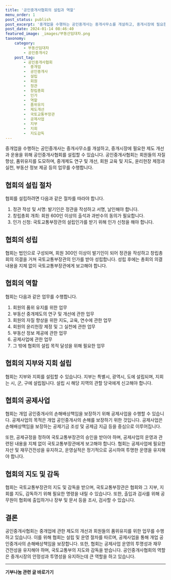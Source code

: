 ```yaml
---
title: '공인중개사협회의 설립과 역할'
menu_order: 1
post_status: publish
post_excerpt: '중개업을 수행하는 공인중개사는 중개사무소를 개설하고, 중개시장에 필요한 제도 개선과 운용을 위해 공인중개사협회를 설립할 수 있습니다. 공인중개사협회는 회원들의 자질향상, 품위유지를 도모하며, 중개제도 연구 및 개선, 회원 교육 및 지도, 윤리헌장 제정과 실천, 부동산 정보 제공 등의 업무를 수행합니다.'
post_date: 2024-01-14 08:46:40
featured_image: _images/부동산임대차.png
taxonomy:
    category:
        - 부동산임대차
        - 공인중개사2
    post_tag:
        - 공인중개사협회
        -  중개업
        -  공인중개사
        -  설립
        -  회원
        -  정관
        -  창립총회
        -  인가
        -  역할
        -  품위유지
        -  제도개선
        -  국토교통부장관
        -  공제사업
        -  지부
        -  지회
        -  지도감독
---
```



중개업을 수행하는 공인중개사는 중개사무소를 개설하고, 중개시장에 필요한 제도 개선과 운용을 위해 공인중개사협회를 설립할 수 있습니다. 공인중개사협회는 회원들의 자질향상, 품위유지를 도모하며, 중개제도 연구 및 개선, 회원 교육 및 지도, 윤리헌장 제정과 실천, 부동산 정보 제공 등의 업무를 수행합니다.

## 협회의 설립 절차

협회를 설립하려면 다음과 같은 절차를 따라야 합니다.

1. 정관 작성 및 서명: 발기인은 정관을 작성하고 서명, 날인해야 합니다.
2. 창립총회 개최: 회원 600인 이상의 출석과 과반수의 동의가 필요합니다.
3. 인가 신청: 국토교통부장관의 설립인가를 받기 위해 인가 신청을 해야 합니다.

## 협회의 성립

협회는 법인으로 구성되며, 회원 300인 이상이 발기인이 되어 정관을 작성하고 창립총회의 의결을 거쳐 국토교통부장관의 인가를 받아 성립합니다. 성립 후에는 총회의 의결 내용을 지체 없이 국토교통부장관에게 보고해야 합니다.

## 협회의 역할

협회는 다음과 같은 업무를 수행합니다.

1. 회원의 품위 유지를 위한 업무
2. 부동산 중개제도의 연구 및 개선에 관한 업무
3. 회원의 자질 향상을 위한 지도, 교육, 연수에 관한 업무
4. 회원의 윤리헌장 제정 및 그 실천에 관한 업무
5. 부동산 정보 제공에 관한 업무
6. 공제사업에 관한 업무
7. 그 밖에 협회의 설립 목적 달성을 위해 필요한 업무

## 협회의 지부와 지회 설립

협회는 지부와 지회를 설립할 수 있습니다. 지부는 특별시, 광역시, 도에 설립되며, 지회는 시, 군, 구에 설립됩니다. 설립 시 해당 지역의 관할 당국에게 신고해야 합니다.

## 협회의 공제사업

협회는 개업 공인중개사의 손해배상책임을 보장하기 위해 공제사업을 수행할 수 있습니다. 공제사업의 목적은 개업 공인중개사의 손해를 보장하기 위한 것입니다. 공제사업은 손해배상책임을 보장하는 공제기금 조성 및 공제금 지급 등을 중심으로 이루어집니다.

또한, 공제규정을 정하여 국토교통부장관의 승인을 받아야 하며, 공제사업의 운영과 관련된 내용을 지체 없이 국토교통부장관에게 보고해야 합니다. 협회는 공제사업에 필요한 자산 및 재무건전성을 유지하고, 운영실적은 정기적으로 공시하여 투명한 운영을 유지해야 합니다.

## 협회의 지도 및 감독

협회는 국토교통부장관의 지도 및 감독을 받으며, 국토교통부장관은 협회와 그 지부, 지회를 지도, 감독하기 위해 필요한 명령을 내릴 수 있습니다. 또한, 출입과 검사를 위해 공무원이 협회에 출입하거나 장부 및 문서 등을 조사, 검사할 수 있습니다.

## 결론


공인중개사협회는 중개업에 관한 제도의 개선과 회원들의 품위유지를 위한 업무를 수행하고 있습니다. 이를 위해 협회는 설립 및 운영 절차를 따르며, 공제사업을 통해 개업 공인중개사의 손해배상책임을 보장합니다. 또한, 협회는 공제사업 운영의 투명성과 재무 건전성을 유지해야 하며, 국토교통부의 지도와 감독을 받습니다. 공인중개사협회의 역할은 중개시장의 안정성과 투명성을 유지하는데 큰 역할을 하고 있습니다.
<!-- wp:separator -->
<hr class="wp-block-separator has-alpha-channel-opacity"/>
<!-- /wp:separator -->

<!-- wp:group {"backgroundColor":"base","layout":{"type":"constrained"}} -->
<div class="wp-block-group has-base-background-color has-background"><!-- wp:paragraph {"align":"center","fontSize":"medium"} -->
<p class="has-text-align-center has-large-font-size"><strong>기부나눔 관련 글 바로가기</strong></p>
<!-- /wp:paragraph -->


<!-- wp:latest-posts
{"categories":[{"id":15165,"count":19,"description":"","link":"https://uknowlaw.com/category/%ea%b8%b0%eb%b6%80%eb%82%98%eb%88%94/","name":"기부나눔","slug":"기부나눔","taxonomy":"category","parent":0,"meta":[],"_links":{"self":[{"href":"https://uknowlaw.com/wp-json/wp/v2/categories/15165"}],"collection":[{"href":"https://uknowlaw.com/wp-json/wp/v2/categories"}],"about":[{"href":"https://uknowlaw.com/wp-json/wp/v2/taxonomies/category"}],"wp:post_type":[{"href":"https://uknowlaw.com/wp-json/wp/v2/posts?categories=15165"}],"curies":[{"name":"wp","href":"https://api.w.org/{rel}","templated":true}]}}],"postsToShow":100,"excerptLength":28,"postLayout":"grid","columns":2,"featuredImageAlign":"left","featuredImageSizeSlug":"large","fontSize":"small"} /--></div>
<!-- /wp:group -->